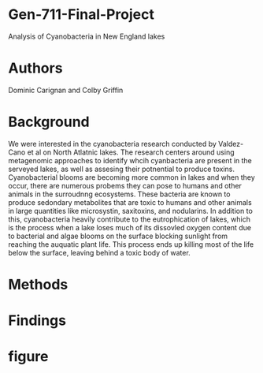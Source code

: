 # Gen-711-Final-Project
Analysis of Cyanobacteria in New England lakes

# Authors
Dominic Carignan
and
Colby Griffin
# Background

We were interested in the cyanobacteria research conducted by Valdez-Cano et al on North Atlatnic lakes. The research centers around using metagenomic approaches to identify whcih cyanbacteria are present in the serveyed lakes, as well as assesing their potnential to produce toxins. Cyanobacterial blooms are becoming more common in lakes and when they occur, there are numerous probems they can pose to humans and other animals in the surroudnng ecosystems. These bacteria are known to produce sedondary metabolites that are toxic to humans and other animals in large quantities like microsystin, saxitoxins, and nodularins. In addition to this, cyanobacteria heavily contribute to the eutrophication of lakes, which is the process when a lake loses much of its dissovled oxygen content due to bacterial and algae blooms on the surface blocking sunlight from reaching the auquatic plant life. This process ends up killing most of the life below the surface, leaving behind a toxic body of water. 

# Methods



# Findings



# figure



